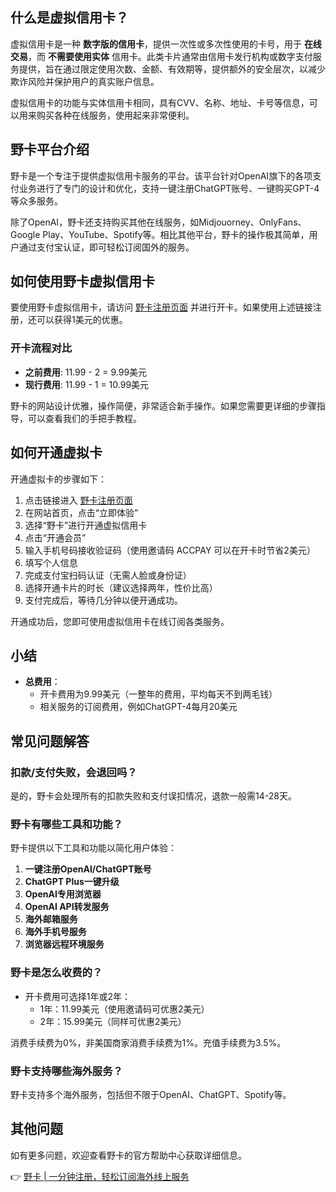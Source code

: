 ## 什么是虚拟信用卡？

虚拟信用卡是一种 **数字版的信用卡**，提供一次性或多次性使用的卡号，用于 **在线交易**，而 **不需要使用实体** 信用卡。此类卡片通常由信用卡发行机构或数字支付服务提供，旨在通过限定使用次数、金额、有效期等，提供额外的安全层次，以减少欺诈风险并保护用户的真实账户信息。

虚拟信用卡的功能与实体信用卡相同，具有CVV、名称、地址、卡号等信息，可以用来购买各种在线服务，使用起来非常便利。

## 野卡平台介绍

野卡是一个专注于提供虚拟信用卡服务的平台。该平台针对OpenAI旗下的各项支付业务进行了专门的设计和优化，支持一键注册ChatGPT账号、一键购买GPT-4等众多服务。

除了OpenAI，野卡还支持购买其他在线服务，如Midjouorney、OnlyFans、Google Play、YouTube、Spotify等。相比其他平台，野卡的操作极其简单，用户通过支付宝认证，即可轻松订阅国外的服务。

## 如何使用野卡虚拟信用卡

要使用野卡虚拟信用卡，请访问 [野卡注册页面](https://bit.ly/bewildcard) 并进行开卡。如果使用上述链接注册，还可以获得1美元的优惠。

### 开卡流程对比

- **之前费用**: 11.99 - 2 = 9.99美元
- **现行费用**: 11.99 - 1 = 10.99美元

野卡的网站设计优雅，操作简便，非常适合新手操作。如果您需要更详细的步骤指导，可以查看我们的手把手教程。

## 如何开通虚拟卡

开通虚拟卡的步骤如下：

1. 点击链接进入 [野卡注册页面](https://bit.ly/bewildcard)
2. 在网站首页，点击“立即体验”
3. 选择“野卡”进行开通虚拟信用卡
4. 点击“开通会员”
5. 输入手机号码接收验证码（使用邀请码 ACCPAY 可以在开卡时节省2美元）
6. 填写个人信息
7. 完成支付宝扫码认证（无需人脸或身份证）
8. 选择开通卡片的时长（建议选择两年，性价比高）
9. 支付完成后，等待几分钟以便开通成功。

开通成功后，您即可使用虚拟信用卡在线订阅各类服务。

## 小结

- **总费用**：
  - 开卡费用为9.99美元（一整年的费用，平均每天不到两毛钱）
  - 相关服务的订阅费用，例如ChatGPT-4每月20美元

## 常见问题解答

### 扣款/支付失败，会退回吗？

是的，野卡会处理所有的扣款失败和支付误扣情况，退款一般需14-28天。

### 野卡有哪些工具和功能？

野卡提供以下工具和功能以简化用户体验：

1. **一键注册OpenAI/ChatGPT账号**
2. **ChatGPT Plus一键升级**
3. **OpenAI专用浏览器**
4. **OpenAI API转发服务**
5. **海外邮箱服务**
6. **海外手机号服务**
7. **浏览器远程环境服务**

### 野卡是怎么收费的？

- 开卡费用可选择1年或2年：
  - 1年：11.99美元（使用邀请码可优惠2美元）
  - 2年：15.99美元（同样可优惠2美元）

消费手续费为0%，非美国商家消费手续费为1%。充值手续费为3.5%。

### 野卡支持哪些海外服务？

野卡支持多个海外服务，包括但不限于OpenAI、ChatGPT、Spotify等。

## 其他问题

如有更多问题，欢迎查看野卡的官方帮助中心获取详细信息。

👉 [野卡 | 一分钟注册，轻松订阅海外线上服务](https://bit.ly/bewildcard)